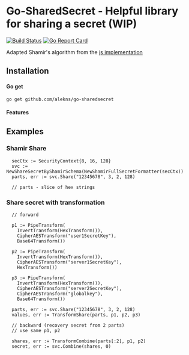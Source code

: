 # Go-SharedSecret - Helpful library for sharing a secret (WIP)

[![Build Status](https://travis-ci.org/AlekNS/go-sharedsecret.svg?branch=master)](https://travis-ci.org/AlekNS/go-sharedsecret)
[![Go Report Card](https://goreportcard.com/badge/github.com/AlekNS/go-sharedsecret)](https://goreportcard.com/report/github.com/AlekNS/go-sharedsecret)

Adapted Shamir's algorithm from the [js implementation](https://github.com/grempe/secrets.js)

## Installation

#### Go get

```
go get github.com/alekns/go-sharedsecret
```

#### Features

## Examples

### Shamir Share

```
  secCtx := SecurityContext{8, 16, 128}
  svc := NewShareSecretByShamirSchema(NewShamirFullSecretFormatter(secCtx))
  parts, err := svc.Share("12345678", 3, 2, 128)

  // parts - slice of hex strings
```

### Share secret with transformation

```
  // forward

  p1 := PipeTransform(
    InvertTransform(HexTransform()),
    CipherAESTransform("user1SecretKey"),
    Base64Transform())

  p2 := PipeTransform(
    InvertTransform(HexTransform()),
    CipherAESTransform("server1SecretKey"),
    HexTransform())

  p3 := PipeTransform(
    InvertTransform(HexTransform()),
    CipherAESTransform("server2SecretKey"),
    CipherAESTransform("globalkey"),
    Base64Transform())

  parts, err := svc.Share("12345678", 3, 2, 128)
  values, err := TransformShare(parts, p1, p2, p3)

  // backward (recovery secret from 2 parts)
  // use same p1, p2

  shares, err := TransformCombine(parts[:2], p1, p2)
  secret, err := svc.Combine(shares, 0)
```
